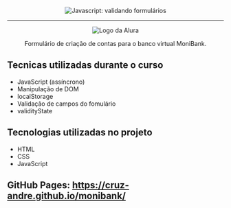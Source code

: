 <p align="center"> <img src="https://imgur.com/mIBmcEL.png" alt="Javascript: validando formulários"> </p>

<hr>

<p align="center"> <img src="https://github.com/MonicaHillman/aluraplay-requisicoes/blob/main/img/logo.png" alt="Logo da Alura"> </p>
<p align="center">Formulário de criação de contas para o banco virtual MoniBank.</p>

## Tecnicas utilizadas durante o curso
* JavaScript (assíncrono)
* Manipulação de DOM
* localStorage
* Validação de campos do fomulário
* validityState

## Tecnologias utilizadas no projeto
* HTML
* CSS
* JavaScript
## GitHub Pages: https://cruz-andre.github.io/monibank/
